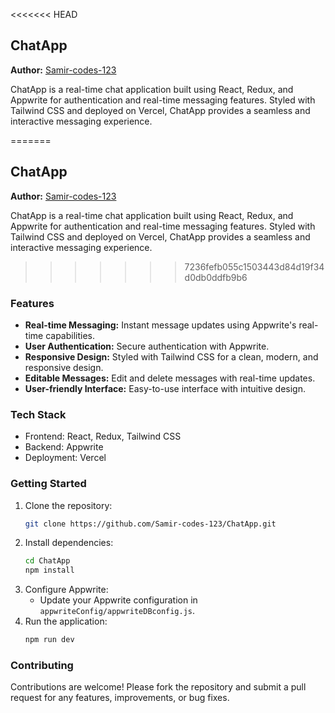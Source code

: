 <<<<<<< HEAD
## ChatApp

**Author:** [Samir-codes-123](https://github.com/Samir-codes-123)

ChatApp is a real-time chat application built using React, Redux, and Appwrite for authentication and real-time messaging features. Styled with Tailwind CSS and deployed on Vercel, ChatApp provides a seamless and interactive messaging experience.

=======

## ChatApp

**Author:** [Samir-codes-123](https://github.com/Samir-codes-123)

ChatApp is a real-time chat application built using React, Redux, and Appwrite for authentication and real-time messaging features. Styled with Tailwind CSS and deployed on Vercel, ChatApp provides a seamless and interactive messaging experience.

>>>>>>> 7236fefb055c1503443d84d19f34d0db0ddfb9b6
### Features

- **Real-time Messaging:** Instant message updates using Appwrite's real-time capabilities.
- **User Authentication:** Secure authentication with Appwrite.
- **Responsive Design:** Styled with Tailwind CSS for a clean, modern, and responsive design.
- **Editable Messages:** Edit and delete messages with real-time updates.
- **User-friendly Interface:** Easy-to-use interface with intuitive design.

### Tech Stack

- Frontend: React, Redux, Tailwind CSS
- Backend: Appwrite
- Deployment: Vercel

### Getting Started

1. Clone the repository:
   ```bash
   git clone https://github.com/Samir-codes-123/ChatApp.git
   ```
2. Install dependencies:
   ```bash
   cd ChatApp
   npm install
   ```
3. Configure Appwrite:
   - Update your Appwrite configuration in `appwriteConfig/appwriteDBconfig.js`.
4. Run the application:
   ```bash
   npm run dev
   ```

### Contributing

Contributions are welcome! Please fork the repository and submit a pull request for any features, improvements, or bug fixes.
